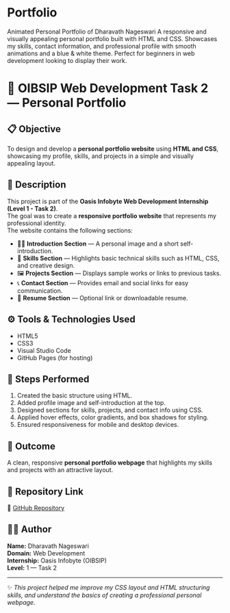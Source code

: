 # Portfolio
Animated Personal Portfolio of Dharavath Nageswari A responsive and visually appealing personal portfolio built with HTML and CSS. Showcases my skills, contact information, and professional profile with smooth animations and a blue &amp; white theme. Perfect for beginners in web development looking to display their work.
# 💼 OIBSIP Web Development Task 2 — Personal Portfolio

## 📋 Objective
To design and develop a **personal portfolio website** using **HTML and CSS**, showcasing my profile, skills, and projects in a simple and visually appealing layout.

## 🧠 Description
This project is part of the **Oasis Infobyte Web Development Internship (Level 1 - Task 2)**.  
The goal was to create a **responsive portfolio website** that represents my professional identity.  
The website contains the following sections:
- 👩‍🎓 **Introduction Section** — A personal image and a short self-introduction.  
- 🧰 **Skills Section** — Highlights basic technical skills such as HTML, CSS, and creative design.  
- 🖼️ **Projects Section** — Displays sample works or links to previous tasks.  
- 📞 **Contact Section** — Provides email and social links for easy communication.  
- 📄 **Resume Section** — Optional link or downloadable resume.

## ⚙️ Tools & Technologies Used
- HTML5  
- CSS3  
- Visual Studio Code  
- GitHub Pages (for hosting)

## 🚀 Steps Performed
1. Created the basic structure using HTML.  
2. Added profile image and self-introduction at the top.  
3. Designed sections for skills, projects, and contact info using CSS.  
4. Applied hover effects, color gradients, and box shadows for styling.  
5. Ensured responsiveness for mobile and desktop devices.

## 🎯 Outcome
A clean, responsive **personal portfolio webpage** that highlights my skills and projects with an attractive layout.


## 🧩 Repository Link
🔗 [GitHub Repository](https://github.com/Nageswari600/OIBSIP_WebDevelopment_Task2)

## 👩‍💻 Author
**Name:** Dharavath Nageswari  
**Domain:** Web Development  
**Internship:** Oasis Infobyte (OIBSIP)  
**Level:** 1 — Task 2  

---

✨ *This project helped me improve my CSS layout and HTML structuring skills, and understand the basics of creating a professional personal webpage.*

